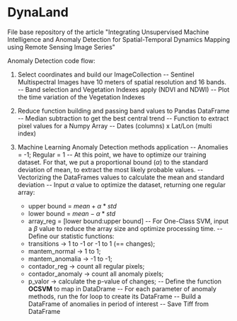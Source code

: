 # DynaLand
File base repository of the article "Integrating Unsupervised Machine Intelligence and Anomaly Detection for Spatial-Temporal Dynamics Mapping using Remote Sensing Image Series"

Anomaly Detection code flow:

1. Select coordinates and build our ImageCollection
-- Sentinel Multispectral Images have 10 meters of spatial resolution and 16 bands.
-- Band selection and Vegetation Indexes apply (NDVI and NDWI)
-- Plot the time variation of the Vegetation Indexes

2. Reduce function building and passing band values to Pandas DataFrame
-- Median subtraction to get the best central trend
-- Function to extract pixel values for a Numpy Array
-- Dates (columns) x Lat/Lon (multi index)

3. Machine Learning Anomaly Detection methods application
-- Anomalies = -1; Regular = 1
-- At this point, we have to optimize our training dataset. For that, we put a proportional bound ($\alpha$) to the standard deviation of mean, to extract the most likely probable values.
-- Vectorizing the DataFrames values to calculate the mean and standard deviation
-- Input $\alpha$ value to optimize the dataset, returning one regular array:
    - upper bound = $mean + \alpha*std$
    - lower bound = $mean - \alpha*std$
    - array_reg = [lower bound:upper bound]
-- For One-Class SVM, input a $\beta$ value to reduce the array size and optimize processing time.
-- Define our statistic functions:
    - transitions -> 1 to -1 or -1 to 1 (== changes);
    - mantem_normal -> 1 to 1;
    - mantem_anomalia -> -1 to -1;
    - contador_reg -> count all regular pixels;
    - contador_anomaly -> count all anomaly pixels;
    - p_valor -> calculate the p-value of changes;
-- Define the function <strong>OCSVM</strong> to map in DataDrame
-- For each parameter of anomaly methods, run the for loop to create its DataFrame
-- Build a DataFrame of anomalies in period of interest
-- Save Tiff from DataFrame
